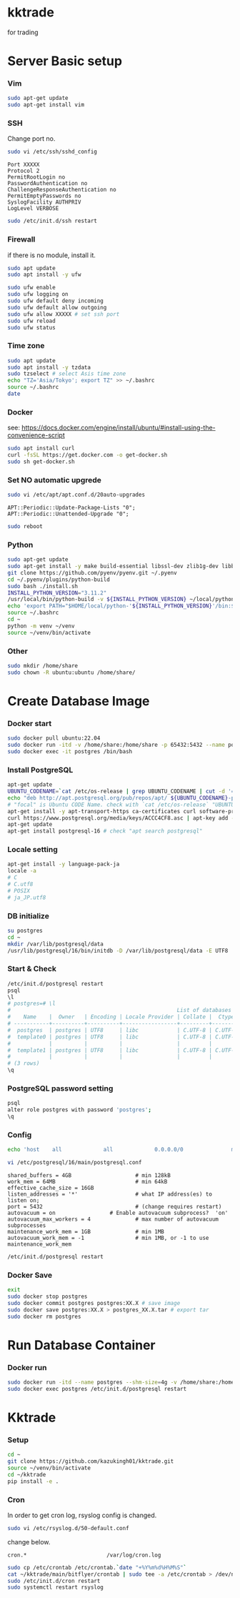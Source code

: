 # kktrade
for trading

# Server Basic setup

### Vim

```bash
sudo apt-get update
sudo apt-get install vim
```

### SSH

Change port no.

```bash
sudo vi /etc/ssh/sshd_config
```

```ssh
Port XXXXX
Protocol 2
PermitRootLogin no
PasswordAuthentication no
ChallengeResponseAuthentication no
PermitEmptyPasswords no
SyslogFacility AUTHPRIV
LogLevel VERBOSE
```

```bash
sudo /etc/init.d/ssh restart
```

### Firewall

if there is no module, install it.

```bash
sudo apt update
sudo apt install -y ufw
```

```bash
sudo ufw enable
sudo ufw logging on
sudo ufw default deny incoming
sudo ufw default allow outgoing
sudo ufw allow XXXXX # set ssh port
sudo ufw reload
sudo ufw status
```

### Time zone

```bash
sudo apt update
sudo apt install -y tzdata
sudo tzselect # select Asis time zone
echo "TZ='Asia/Tokyo'; export TZ" >> ~/.bashrc
source ~/.bashrc
date
```

### Docker

see: https://docs.docker.com/engine/install/ubuntu/#install-using-the-convenience-script

```bash
sudo apt install curl
curl -fsSL https://get.docker.com -o get-docker.sh
sudo sh get-docker.sh
```

### Set NO automatic upgrede

```bash
sudo vi /etc/apt/apt.conf.d/20auto-upgrades
```

```
APT::Periodic::Update-Package-Lists "0";
APT::Periodic::Unattended-Upgrade "0";
```

```bash
sudo reboot
```

### Python

```bash
sudo apt-get update
sudo apt-get install -y make build-essential libssl-dev zlib1g-dev libbz2-dev libreadline-dev libsqlite3-dev wget curl llvm libncurses5-dev libncursesw5-dev xz-utils tk-dev libffi-dev liblzma-dev git iputils-ping net-tools vim cron rsyslog
git clone https://github.com/pyenv/pyenv.git ~/.pyenv
cd ~/.pyenv/plugins/python-build
sudo bash ./install.sh
INSTALL_PYTHON_VERSION="3.11.2"
/usr/local/bin/python-build -v ${INSTALL_PYTHON_VERSION} ~/local/python-${INSTALL_PYTHON_VERSION}
echo 'export PATH="$HOME/local/python-'${INSTALL_PYTHON_VERSION}'/bin:$PATH"' >> ~/.bashrc
source ~/.bashrc
cd ~
python -m venv ~/venv
source ~/venv/bin/activate
```

### Other

```bash
sudo mkdir /home/share
sudo chown -R ubuntu:ubuntu /home/share/
```

# Create Database Image

### Docker start

```bash
sudo docker pull ubuntu:22.04
sudo docker run -itd -v /home/share:/home/share -p 65432:5432 --name postgres ubuntu:22.04 /bin/sh
sudo docker exec -it postgres /bin/bash
```

### Install PostgreSQL

```bash
apt-get update
UBUNTU_CODENAME=`cat /etc/os-release | grep UBUNTU_CODENAME | cut -d '=' -f 2`
echo "deb http://apt.postgresql.org/pub/repos/apt/ ${UBUNTU_CODENAME}-pgdg main" | tee -a /etc/apt/sources.list.d/pgdg.list
# "focal" is Ubuntu CODE Name. check with `cat /etc/os-release` "UBUNTU_CODENAME"
apt-get install -y apt-transport-https ca-certificates curl software-properties-common openssh-client vim
curl https://www.postgresql.org/media/keys/ACCC4CF8.asc | apt-key add -
apt-get update
apt-get install postgresql-16 # check "apt search postgresql"
```

### Locale setting

```bash
apt-get install -y language-pack-ja
locale -a
# C
# C.utf8
# POSIX
# ja_JP.utf8
```

### DB initialize

```bash
su postgres
cd ~
mkdir /var/lib/postgresql/data
/usr/lib/postgresql/16/bin/initdb -D /var/lib/postgresql/data -E UTF8
```

### Start & Check

```bash
/etc/init.d/postgresql restart
psql
\l
# postgres=# \l
#                                                    List of databases
#    Name    |  Owner   | Encoding | Locale Provider | Collate |  Ctype  | ICU Locale | ICU Rules |   Access privileges
# -----------+----------+----------+-----------------+---------+---------+------------+-----------+-----------------------
#  postgres  | postgres | UTF8     | libc            | C.UTF-8 | C.UTF-8 |            |           |
#  template0 | postgres | UTF8     | libc            | C.UTF-8 | C.UTF-8 |            |           | =c/postgres          +
#            |          |          |                 |         |         |            |           | postgres=CTc/postgres
#  template1 | postgres | UTF8     | libc            | C.UTF-8 | C.UTF-8 |            |           | =c/postgres          +
#            |          |          |                 |         |         |            |           | postgres=CTc/postgres
# (3 rows)
\q
```

### PostgreSQL password setting

```bash
psql
alter role postgres with password 'postgres';
\q
```

### Config

```bash
echo 'host    all             all             0.0.0.0/0               md5' >> /etc/postgresql/16/main/pg_hba.conf
```

```bash
vi /etc/postgresql/16/main/postgresql.conf
```

```
shared_buffers = 4GB                    # min 128kB
work_mem = 64MB                         # min 64kB
effective_cache_size = 16GB
listen_addresses = '*'                  # what IP address(es) to listen on;
port = 5432                             # (change requires restart)
autovacuum = on                 # Enable autovacuum subprocess?  'on'
autovacuum_max_workers = 4              # max number of autovacuum subprocesses
maintenance_work_mem = 1GB              # min 1MB
autovacuum_work_mem = -1                # min 1MB, or -1 to use maintenance_work_mem
```

```bash
/etc/init.d/postgresql restart
```

### Docker Save

```bash
exit
sudo docker stop postgres
sudo docker commit postgres postgres:XX.X # save image
sudo docker save postgres:XX.X > postgres_XX.X.tar # export tar
sudo docker rm postgres
```

# Run Database Container

### Docker run

```bash
sudo docker run -itd --name postgres --shm-size=4g -v /home/share:/home/share postgres:16.0 /bin/bash --login
sudo docker exec postgres /etc/init.d/postgresql restart
```

# Kktrade

### Setup

```bash
cd ~
git clone https://github.com/kazukingh01/kktrade.git
source ~/venv/bin/activate
cd ~/kktrade
pip install -e .
```

### Cron

In order to get cron log, rsyslog config is changed.

```bash
sudo vi /etc/rsyslog.d/50-default.conf
```

change below.

```
cron.*                         /var/log/cron.log
```

```bash
sudo cp /etc/crontab /etc/crontab.`date "+%Y%m%d%H%M%S"`
cat ~/kktrade/main/bitflyer/crontab | sudo tee -a /etc/crontab > /dev/null
sudo /etc/init.d/cron restart
sudo systemctl restart rsyslog
```